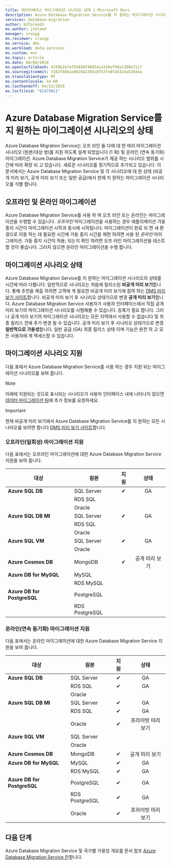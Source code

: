 ```yaml
---
title: 데이터베이스 마이그레이션 시나리오 상태 | Microsoft Docs
description: Azure Database Migration Service를 지 원하는 마이그레이션 시나리오의 상태에 알아봅니다.
services: database-migration
author: HJToland3
ms.author: jtoland
manager: craigg
ms.reviewer: craigg
ms.service: dms
ms.workload: data-services
ms.custom: mvc
ms.topic: article
ms.date: 04/04/2019
ms.openlocfilehash: 4159b2e7af83030f46d5aca150ef99a1380e711f
ms.sourcegitcommit: 3102f886aa962842303c8753fe8fa5324a52834a
ms.translationtype: MT
ms.contentlocale: ko-KR
ms.lasthandoff: 04/23/2019
ms.locfileid: "61473011"
---
```

# <a name="status-of-migration-scenarios-supported-by-azure-database-migration-service"></a>Azure Database Migration Service를 지 원하는 마이그레이션 시나리오의 상태
Azure Database Migration Service는 오프 라인 둘 다에 대 한 여러 마이그레이션 시나리오 (원본/대상 쌍)를 지원 하도록 설계 되었습니다 (1 회) 및 온라인 (연속 동기화) 마이그레이션. Azure Database Migration Service가 제공 하는 시나리오 범위를 시간에 따라 확장 되 고 있습니다. 새로운 시나리오를 정기적으로 추가되고 있습니다. 이 문서에서는 Azure Database Migration Service 및 각 시나리오에 대 한 상태 (비공개 미리 보기, 공개 미리 보기 또는 일반 공급)에서 현재 지 원하는 마이그레이션 시나리오를 식별 합니다.

## <a name="offline-versus-online-migrations"></a>오프라인 및 온라인 마이그레이션
Azure Database Migration Service를 사용 하 여 오프 라인 또는 온라인는 마이그레이션을 수행할 수 있습니다. *오프라인* 마이그레이션을 사용하는 경우 애플리케이션 가동 중지 시간이 마이그레이션 시작과 동시에 시작됩니다. 마이그레이션이 완료 되 면 새 환경으로 이동 하는 데 필요한 시간에 가동 중지 시간을 제한 하려면 사용 된 *온라인* 마이그레이션. 가동 중지 시간이 허용; 되는지 확인 하려면 오프 라인 마이그레이션을 테스트할 것이 좋습니다. 그러지 않으면 온라인 마이그레이션을 수행 합니다.

## <a name="migration-scenario-status"></a>마이그레이션 시나리오 상태
Azure Database Migration Service를 지 원하는 마이그레이션 시나리오의 상태를 시간에 따라 다릅니다. 일반적으로 시나리오는 처음에 릴리스된 **비공개 미리 보기**합니다. 통해 추천을 제출 하려면 고객에 게 필요한 비공개 미리 보기에 참여 하는 [DMS 미리 보기 사이트](https://aka.ms/dms-preview)합니다. 비공개 미리 보기 후 시나리오 상태가으로 변경 **공개 미리 보기**합니다. Azure Database Migration Service 사용자가 사용자 인터페이스에서 직접 공개 미리 보기의 마이그레이션 시나리오를 시험해볼 수 있습니다. 등록가 필요 합니다.  그러나 공개 미리 보기의 마이그레이션 시나리오는 모든 지역에서 사용할 수 없습니다 및 최종 릴리스 전에 추가 변경 될 수 있습니다. 공개 미리 보기 후 시나리오 상태가으로 변경 **일반적으로 가용성**합니다. 일반 공급 (GA) 최종 릴리스 상태 이며 기능은 완전 하 고 모든 사용자에 게 액세스할 수 있습니다.

## <a name="migration-scenario-support"></a>마이그레이션 시나리오 지원
다음 표에서 Azure Database Migration Service를 사용 하는 경우 지원 되는 마이그레이션 시나리오를 보여 줍니다.

> [!NOTE]
> 아래에 지원되는 것으로 표시되는 시나리오가 사용자 인터페이스 내에 나타나지 않으면 [데이터 마이그레이션 팀](mailto:datamigrationteam@microsoft.com)에 추가 정보를 요청하세요.

> [!IMPORTANT]
> 현재 비공개 미리 보기에서 Azure Database Migration Service를 지 원하는 모든 시나리오를 보려면 합니다 [DMS 미리 보기 사이트](https://aka.ms/dms-preview)합니다.

### <a name="offline-one-time-migration-support"></a>오프라인(일회성) 마이그레이션 지원
다음 표에서는 오프라인 마이그레이션에 대한 Azure Database Migration Service 지원을 보여 줍니다.

| 대상  | 원본 | 지원 | 상태 |
| ------------- | ------------- |:-------------:|:-------------:|
| **Azure SQL DB** | SQL Server | ✔ | GA |
|   | RDS SQL |  |  |
|   | Oracle |  |  |
| **Azure SQL DB MI** | SQL Server | ✔ | GA |
|   | RDS SQL |  |  |
|   | Oracle |  |   |
| **Azure SQL VM** | SQL Server | ✔ | GA |
|   | Oracle |   |   |
| **Azure Cosmos DB** | MongoDB | ✔ | 공개 미리 보기 |
| **Azure DB for MySQL** | MySQL |   |   |
|   | RDS MySQL |   |   |
| **Azure DB for PostgreSQL** | PostgreSQL |  |
|  | RDS PostgreSQL |   |   |

### <a name="online-continuous-sync-migration-support"></a>온라인(연속 동기화) 마이그레이션 지원
다음 표에서는 온라인 마이그레이션에 대한 Azure Database Migration Service 지원을 보여 줍니다.

| 대상  | 원본 | 지원 | 상태 |
| ------------- | ------------- |:-------------:|:-------------:|
| **Azure SQL DB** | SQL Server | ✔ | GA |
|   | RDS SQL | ✔ | GA |
|   | Oracle |  |  |
| **Azure SQL DB MI** | SQL Server | ✔ | GA |
|   | RDS SQL | ✔ | GA |
|   | Oracle | ✔ | 프라이빗 미리 보기 |
| **Azure SQL VM** | SQL Server |   |   |
|   | Oracle  |  |  |
| **Azure Cosmos DB** | MongoDB | ✔ | 공개 미리 보기 |
| **Azure DB for MySQL** | MySQL | ✔ | GA |
|   | RDS MySQL | ✔ | GA |
| **Azure DB for PostgreSQL** | PostgreSQL | ✔ | GA |
|   | RDS PostgreSQL | ✔ | GA |
|   | Oracle | ✔ | 프라이빗 미리 보기 |

## <a name="next-steps"></a>다음 단계
Azure Database Migration Service 및 국가별 가용성 개요를 문서 참조 [Azure Database Migration Service 란](dms-overview.md)합니다.
